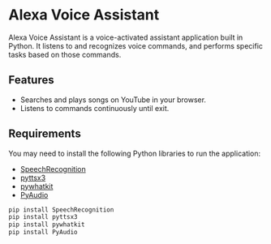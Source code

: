 # Alexa Voice Assistant

Alexa Voice Assistant is a voice-activated assistant application built in Python. It listens to and recognizes voice commands, and performs specific tasks based on those commands.

## Features

- Searches and plays songs on YouTube in your browser.
- Listens to commands continuously until exit.

## Requirements

You may need to install the following Python libraries to run the application:

- [SpeechRecognition](https://pypi.org/project/SpeechRecognition/)
- [pyttsx3](https://pypi.org/project/pyttsx3/)
- [pywhatkit](https://pypi.org/project/pywhatkit/)
- [PyAudio](https://pypi.org/project/PyAudio/)
```bash
pip install SpeechRecognition
pip install pyttsx3
pip install pywhatkit
pip install PyAudio
